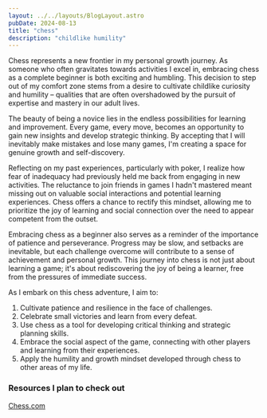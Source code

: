 ```yaml
---
layout: ../../layouts/BlogLayout.astro
pubDate: 2024-08-13
title: "chess"
description: "childlike humility"
---
```



Chess represents a new frontier in my personal growth journey. As someone who often gravitates towards activities I excel in, embracing chess as a complete beginner is both exciting and humbling. This decision to step out of my comfort zone stems from a desire to cultivate childlike curiosity and humility – qualities that are often overshadowed by the pursuit of expertise and mastery in our adult lives.

The beauty of being a novice lies in the endless possibilities for learning and improvement. Every game, every move, becomes an opportunity to gain new insights and develop strategic thinking. By accepting that I will inevitably make mistakes and lose many games, I'm creating a space for genuine growth and self-discovery.

Reflecting on my past experiences, particularly with poker, I realize how fear of inadequacy had previously held me back from engaging in new activities. The reluctance to join friends in games I hadn't mastered meant missing out on valuable social interactions and potential learning experiences. Chess offers a chance to rectify this mindset, allowing me to prioritize the joy of learning and social connection over the need to appear competent from the outset.

Embracing chess as a beginner also serves as a reminder of the importance of patience and perseverance. Progress may be slow, and setbacks are inevitable, but each challenge overcome will contribute to a sense of achievement and personal growth. This journey into chess is not just about learning a game; it's about rediscovering the joy of being a learner, free from the pressures of immediate success.

As I embark on this chess adventure, I aim to:

1. Cultivate patience and resilience in the face of challenges.
2. Celebrate small victories and learn from every defeat.
3. Use chess as a tool for developing critical thinking and strategic planning skills.
4. Embrace the social aspect of the game, connecting with other players and learning from their experiences.
5. Apply the humility and growth mindset developed through chess to other areas of my life.


### Resources I plan to check out

[Chess.com](https://chess.com/)
